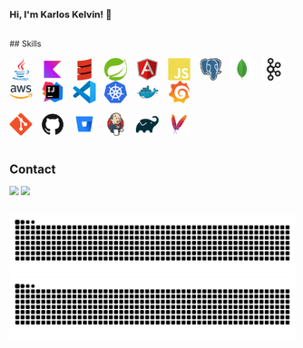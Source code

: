 ### Hi, I'm Karlos Kelvin! 👋
<br/>
 ## Skills
<div style="display: inline_block">
  <br>
  <img height="40" align="center" alt="KarlosKelvin-Java" height="30" width="40" src="https://raw.githubusercontent.com/devicons/devicon/master/icons/java/java-original.svg">
  &nbsp;&nbsp;
  <img height="40" align="center" alt="KarlosKelvin-Kotlin" height="30" width="40" src="https://raw.githubusercontent.com/devicons/devicon/master/icons/kotlin/kotlin-original.svg">
  &nbsp;&nbsp;
  <img height="40" align="center" alt="KarlosKelvin-Scala" height="30" width="40" src="https://raw.githubusercontent.com/devicons/devicon/master/icons/scala/scala-original.svg">
  &nbsp;&nbsp;
  <img height="40" align="center" alt="KarlosKelvin-Spring" height="30" width="40" src="https://raw.githubusercontent.com/devicons/devicon/master/icons/spring/spring-original.svg">
  &nbsp;&nbsp;
  <img height="40" align="center" alt="KarlosKelvin-Angular" height="30" width="40" src="https://raw.githubusercontent.com/devicons/devicon/master/icons/angularjs/angularjs-original.svg">
  &nbsp;&nbsp;
  <img height="40" align="center" alt="KarlosKelvin-Js" height="30" width="40" src="https://raw.githubusercontent.com/devicons/devicon/master/icons/javascript/javascript-plain.svg">
  &nbsp;&nbsp;
  <img height="40" align="center" alt="KarlosKelvin-postgres" height="30" width="40" src="https://raw.githubusercontent.com/devicons/devicon/master/icons/postgresql/postgresql-original.svg">
  &nbsp;&nbsp;
  <img height="40" align="center" alt="KarlosKelvin-MongoDB" height="30" width="40" src="https://raw.githubusercontent.com/devicons/devicon/master/icons/mongodb/mongodb-original.svg">
  &nbsp;&nbsp;
  <img height="40" align="center" alt="KarlosKelvin-kafka" height="30" width="40" src="https://raw.githubusercontent.com/devicons/devicon/master/icons/apachekafka/apachekafka-original.svg">
  &nbsp;&nbsp;
  <img height="40" align="center" alt="KarlosKelvin-aws" height="30" width="40" src="https://raw.githubusercontent.com/devicons/devicon/master/icons/amazonwebservices/amazonwebservices-original-wordmark.svg">
  &nbsp;&nbsp;
  <img height="40" align="center" alt="KarlosKelvin-intellij" height="30" width="40" src="https://raw.githubusercontent.com/devicons/devicon/master/icons/intellij/intellij-original.svg">
  &nbsp;&nbsp;
  <img height="40" align="center" alt="KarlosKelvin-intellij" height="30" width="40" src="https://raw.githubusercontent.com/devicons/devicon/master/icons/vscode/vscode-original.svg">
  &nbsp;&nbsp;
  <img height="40" align="center" alt="KarlosKelvin-k8s" height="30" width="40" src="https://raw.githubusercontent.com/devicons/devicon/master/icons/kubernetes/kubernetes-plain.svg">
  &nbsp;&nbsp;
  <img height="40" align="center" alt="KarlosKelvin-docker" height="30" width="40" src="https://raw.githubusercontent.com/devicons/devicon/master/icons/docker/docker-original.svg">
  &nbsp;&nbsp;
  <img height="40" align="center" alt="KarlosKelvin-grafana" height="30" width="40" src="https://raw.githubusercontent.com/devicons/devicon/master/icons/grafana/grafana-original.svg">
</div>

<div style="display: inline_block">
  </br>
  <img height="40" align="center" alt="KarlosKelvin-git" height="30" width="40" src="https://raw.githubusercontent.com/devicons/devicon/master/icons/git/git-original.svg">
  &nbsp;&nbsp;
  <img height="40" align="center" alt="KarlosKelvin-gradle" height="30" width="40" src="https://raw.githubusercontent.com/devicons/devicon/master/icons/github/github-original.svg">
  &nbsp;&nbsp;
  <img height="40" align="center" alt="KarlosKelvin-gradle" height="30" width="40" src="https://raw.githubusercontent.com/devicons/devicon/master/icons/bitbucket/bitbucket-original.svg">
  &nbsp;&nbsp;
  <img height="40" align="center" alt="KarlosKelvin-gradle" height="30" width="40" src="https://raw.githubusercontent.com/devicons/devicon/master/icons/jenkins/jenkins-original.svg">
  &nbsp;&nbsp;
  <img height="40" align="center" alt="KarlosKelvin-gradle" height="30" width="40" src="https://raw.githubusercontent.com/devicons/devicon/master/icons/gradle/gradle-original.svg">
  &nbsp;&nbsp;
  <img height="40" align="center" alt="KarlosKelvin-gradle" height="30" width="40" src="https://raw.githubusercontent.com/devicons/devicon/master/icons/maven/maven-original.svg">
  
</div>
  
</br>

## Contact 
<div> 
  <a href="https://www.linkedin.com/in/karloskelvinsantos" target="_blank"><img src="https://img.shields.io/badge/-LinkedIn-%230077B5?style=for-the-badge&logo=linkedin&logoColor=white" target="_blank"></a>
  <a href = "mailto: karloskelvinsantos@gmail.com"><img src="https://img.shields.io/badge/-Gmail-%23333?style=for-the-badge&logo=gmail&logoColor=white" target="_blank"></a>
 </br>
</br>

![Snake animation](https://raw.githubusercontent.com/kkelvin-pags/kkelvin-pags/output/github-contribution-grid-snake-dark.svg#gh-dark-mode-only)![Snake animation](https://raw.githubusercontent.com/kkelvin-pags/kkelvin-pags/output/github-contribution-grid-snake.svg#gh-light-mode-only)

</div>

